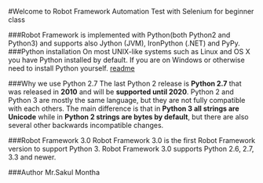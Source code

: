 #Welcome to Robot Framework Automation Test with Selenium for beginner class

###Robot Framework is implemented with Python(both Python2 and Python3) and supports also Jython (JVM), IronPython (.NET) and PyPy.
###Python installation
On most UNIX-like systems such as Linux and OS X you have Python installed by default.
If you are on Windows or otherwise need to install Python yourself. [readme](/readme.me)

###Why we use Python 2.7
The last Python 2 release is **Python 2.7** that was released in **2010** and will be **supported until 2020**.
Python 2 and Python 3 are mostly the same language, but they are not fully compatible with each others.
The main difference is that in **Python 3 all strings are Unicode** while in **Python 2 strings are bytes by default**, but there are also several other backwards incompatible changes.

###Robot Framework 3.0
Robot Framework 3.0 is the first Robot Framework version to support Python 3.
Robot Framework 3.0 supports Python 2.6, 2.7, 3.3 and newer.

###Author Mr.Sakul Montha
